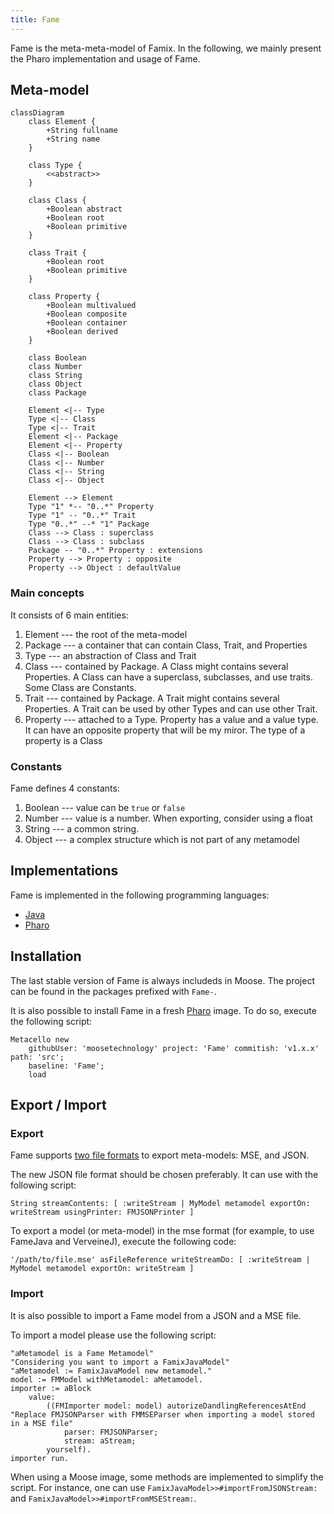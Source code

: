 ```yaml
---
title: Fame
---
```


Fame is the meta-meta-model of Famix.
In the following, we mainly present the Pharo implementation and usage of Fame.

## Meta-model

```mermaid
classDiagram
    class Element {
        +String fullname
        +String name
    }

    class Type {
        <<abstract>>
    }

    class Class {
        +Boolean abstract
        +Boolean root
        +Boolean primitive
    }

    class Trait {
        +Boolean root
        +Boolean primitive
    }

    class Property {
        +Boolean multivalued
        +Boolean composite
        +Boolean container
        +Boolean derived
    }

    class Boolean
    class Number
    class String
    class Object
    class Package

    Element <|-- Type
    Type <|-- Class
    Type <|-- Trait
    Element <|-- Package
    Element <|-- Property
    Class <|-- Boolean
    Class <|-- Number
    Class <|-- String
    Class <|-- Object

    Element --> Element
    Type "1" *-- "0..*" Property
    Type "1" -- "0..*" Trait
    Type "0..*" --* "1" Package
    Class --> Class : superclass
    Class --> Class : subclass
    Package -- "0..*" Property : extensions
    Property --> Property : opposite
    Property --> Object : defaultValue
```

### Main concepts

It consists of 6 main entities:

1. Element --- the root of the meta-model
2. Package --- a container that can contain Class, Trait, and Properties
3. Type --- an abstraction of Class and Trait
4. Class --- contained by Package. A Class might contains several Properties. A Class can have a superclass, subclasses, and use traits. Some Class are Constants.
5. Trait --- contained by Package. A Trait might contains several Properties. A Trait can be used by other Types and can use other Trait.
6. Property --- attached to a Type. Property has a value and a value type. It can have an opposite property that will be my miror.
   The type of a property is a Class

### Constants

Fame defines 4 constants:

1. Boolean --- value can be `true` or `false`
2. Number --- value is a number. When exporting, consider using a float
3. String --- a common string.
4. Object --- a complex structure which is not part of any metamodel

## Implementations

Fame is implemented in the following programming languages:

- [Java](https://github.com/moosetechnology/FameJava)
- [Pharo](https://github.com/moosetechnology/Fame)

## Installation

The last stable version of Fame is always includeds in Moose.
The project can be found in the packages prefixed with `Fame-`.

It is also possible to install Fame in a fresh [Pharo](https://pharo.org/) image.
To do so, execute the following script:

```smalltalk
Metacello new
    githubUser: 'moosetechnology' project: 'Fame' commitish: 'v1.x.x' path: 'src';
    baseline: 'Fame';
    load
```

## Export / Import

### Export

Fame supports [two file formats](/users/file-format) to export meta-models: MSE, and JSON.

The new JSON file format should be chosen preferably.
It can use with the following script:

```smalltalk
String streamContents: [ :writeStream | MyModel metamodel exportOn: writeStream usingPrinter: FMJSONPrinter ]
```

To export a model (or meta-model) in the mse format (for example, to use FameJava and VerveineJ), execute the following code:

```smalltalk
'/path/to/file.mse' asFileReference writeStreamDo: [ :writeStream | MyModel metamodel exportOn: writeStream ]
```

### Import

It is also possible to import a Fame model from a JSON and a MSE file.

To import a model please use the following script:

```smalltalk
"aMetamodel is a Fame Metamodel"
"Considering you want to import a FamixJavaModel"
"aMetamodel := FamixJavaModel new metamodel."
model := FMModel withMetamodel: aMetamodel.
importer := aBlock
    value:
        ((FMImporter model: model) autorizeDandlingReferencesAtEnd
"Replace FMJSONParser with FMMSEParser when importing a model stored in a MSE file"
            parser: FMJSONParser; 
            stream: aStream;
        yourself).
importer run.
```

When using a Moose image, some methods are implemented to simplify the script.
For instance, one can use `FamixJavaModel>>#importFromJSONStream:` and `FamixJavaModel>>#importFromMSEStream:`.
